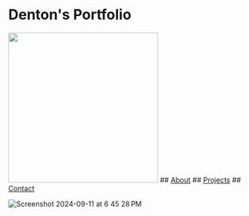 # Denton's Portfolio 
<img src="Images/Screenshot 2024-09-11 at 8.14.58 PM.jpeg" width="300px">
## <a href="https://dentonmay.github.io/About/">About</a>
## <a href="https://dentonmay.github.io/Projects/">Projects</a>
## <a href="https://dentonmay.github.io/Contact/">Contact</a>
<script>
  document.body.style.backgroundColor = "lightgreen";
</script>
<style>
  a:hover {
    background-color: purple;
    }
</style>

![Screenshot 2024-09-11 at 6 45 28 PM](https://github.com/user-attachments/assets/3c10c4dc-e9ff-43af-addb-c8a7032ec54a)
